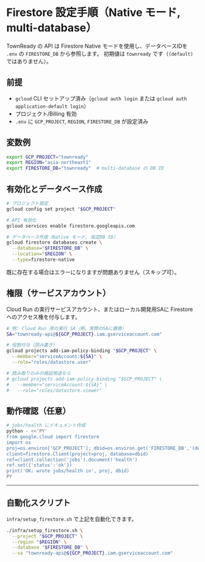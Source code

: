 # Firestore 設定手順（Native モード, multi-database）

TownReady の API は Firestore Native モードを使用し、データベースIDを `.env` の `FIRESTORE_DB` から参照します。
初期値は `townready` です（`(default)` ではありません）。

## 前提
- `gcloud` CLI セットアップ済み（`gcloud auth login` または `gcloud auth application-default login`）
- プロジェクト/Billing 有効
- `.env` に `GCP_PROJECT`, `REGION`, `FIRESTORE_DB` が設定済み

## 変数例
```bash
export GCP_PROJECT="townready"
export REGION="asia-northeast1"
export FIRESTORE_DB="townready"  # multi-database の DB ID
```

## 有効化とデータベース作成
```bash
# プロジェクト設定
gcloud config set project "$GCP_PROJECT"

# API 有効化
gcloud services enable firestore.googleapis.com

# データベース作成（Native モード, 指定DB ID）
gcloud firestore databases create \
  --database="$FIRESTORE_DB" \
  --location="$REGION" \
  --type=firestore-native
```

既に存在する場合はエラーになりますが問題ありません（スキップ可）。

## 権限（サービスアカウント）
Cloud Run の実行サービスアカウント、またはローカル開発用SAに Firestore へのアクセス権を付与します。

```bash
# 例: Cloud Run 用の実行 SA（例。実際のSAに置換）
SA="townready-api@${GCP_PROJECT}.iam.gserviceaccount.com"

# 役割付与（読み書き）
gcloud projects add-iam-policy-binding "$GCP_PROJECT" \
  --member="serviceAccount:${SA}" \
  --role="roles/datastore.user"

# 読み取りのみの検証用途なら
# gcloud projects add-iam-policy-binding "$GCP_PROJECT" \
#   --member="serviceAccount:${SA}" \
#   --role="roles/datastore.viewer"
```

## 動作確認（任意）
```bash
# jobs/health にドキュメント作成
python - <<'PY'
from google.cloud import firestore
import os
proj=os.environ['GCP_PROJECT']; dbid=os.environ.get('FIRESTORE_DB','(default)')
client=firestore.Client(project=proj, database=dbid)
ref=client.collection('jobs').document('health')
ref.set({'status':'ok'})
print('OK: wrote jobs/health in', proj, dbid)
PY
```

---

## 自動化スクリプト
`infra/setup_firestore.sh` で上記を自動化できます。

```bash
./infra/setup_firestore.sh \
  --project "$GCP_PROJECT" \
  --region "$REGION" \
  --database "$FIRESTORE_DB" \
  --sa "townready-api@${GCP_PROJECT}.iam.gserviceaccount.com"
```

